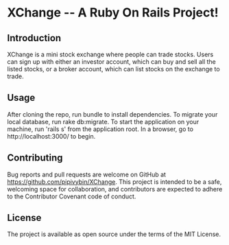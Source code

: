 # XChange -- A Ruby On Rails Project!

## Introduction

XChange is a mini stock exchange where people can trade stocks. Users can sign up with either an investor account, which can buy and sell all the listed stocks, or a broker account, which can list stocks on the exchange to trade. 

## Usage

After cloning the repo, run bundle to install dependencies. To migrate your local database, run rake db:migrate. To start the application on your machine, run 'rails s' from the application root. In a browser, go to http://localhost:3000/ to begin.

## Contributing

Bug reports and pull requests are welcome on GitHub at https://github.com/pipivybin/XChange. This project is intended to be a safe, welcoming space for collaboration, and contributors are expected to adhere to the Contributor Covenant code of conduct.

## License

The project is available as open source under the terms of the MIT License.






